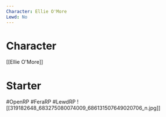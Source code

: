 ```yaml
---
Character: Ellie O'More
Lewd: No
---
```

# Character
[[Ellie O'More]]

# Starter


#OpenRP #FeraRP #LewdRP
![[319182648_683275080074009_686131507649020706_n.jpg]]